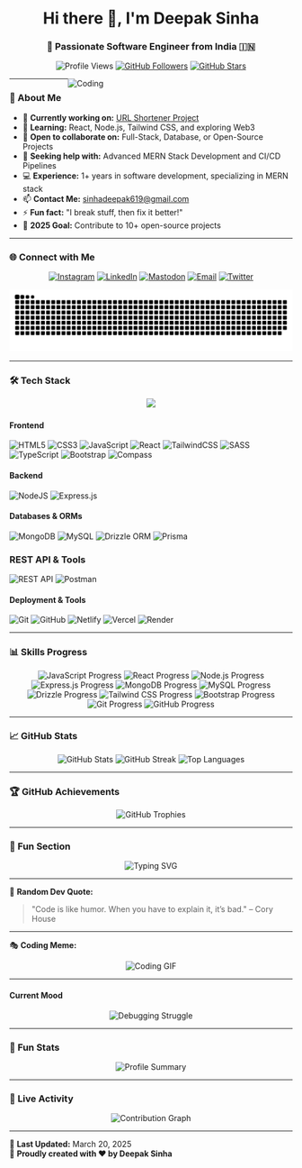 <!-- Heading -->
<h1 align="center">Hi there 👋, I'm Deepak Sinha</h1>
<h3 align="center">🚀 Passionate Software Engineer from India 🇮🇳</h3>

<p align="center">
  <img src="https://komarev.com/ghpvc/?username=deepak619s&label=Profile%20views&color=0e75b6&style=flat" alt="Profile Views" />
  <a href="https://github.com/deepak619s"><img src="https://img.shields.io/github/followers/deepak619s?label=Follow&style=social" alt="GitHub Followers" /></a>
  <a href="https://github.com/deepak619s?tab=stars"><img src="https://img.shields.io/github/stars/deepak619s?label=Stars&style=social" alt="GitHub Stars" /></a>
</p>

<img align="right" alt="Coding" width="400" src="https://cdn.dribbble.com/users/1162077/screenshots/3848914/media/320984a9ca58b3c73274c9259ecf6de8.gif">

---

### 🌟 About Me
- 🔭 **Currently working on:** [URL Shortener Project](https://github.com/deepak619s/express-drizzle-authentication-url-shortener-registration-login-page)
- 🌱 **Learning:** React, Node.js, Tailwind CSS, and exploring Web3
- 👯 **Open to collaborate on:** Full-Stack, Database, or Open-Source Projects
- 🤝 **Seeking help with:** Advanced MERN Stack Development and CI/CD Pipelines
- 💻 **Experience:** 1+ years in software development, specializing in MERN stack
- 📫 **Contact Me:** sinhadeepak619@gmail.com
- ⚡ **Fun fact:** "I break stuff, then fix it better!"
- 🎯 **2025 Goal:** Contribute to 10+ open-source projects

---

### 🌐 Connect with Me
<p align="center">
  <a href="https://instagram.com/sinhadeepak619"><img src="https://img.shields.io/badge/Instagram-%23E4405F.svg?logo=Instagram&logoColor=white" alt="Instagram"></a>
  <a href="www.linkedin.com/in/deepak-sinha-"><img src="https://img.shields.io/badge/LinkedIn-%230077B5.svg?logo=linkedin&logoColor=white" alt="LinkedIn"></a>
  <a href="https://mastodon.social/@Deepak Sinha"><img src="https://img.shields.io/badge/-MASTODON-%232B90D9?logo=mastodon&logoColor=white" alt="Mastodon"></a>
  <a href="mailto:sinhadeepak619@gmail.com"><img src="https://img.shields.io/badge/Email-D14836?logo=gmail&logoColor=white" alt="Email"></a>
  <a href="https://twitter.com/deepak619s"><img src="https://img.shields.io/badge/Twitter-1DA1F2?logo=twitter&logoColor=white" alt="Twitter"></a>
</p>

<!-- Animated Snake Contribution -->
<div align="center">
  <img src="https://github.com/Platane/snk/raw/output/github-contribution-grid-snake.svg" alt="Snake Animation" />
</div>

---

### 🛠️ Tech Stack
<p align="center">
  <img src="https://skillicons.dev/icons?i=html,css,js,ts,react,nodejs,express,nestjs,mongodb,mysql,prisma,tailwind,bootstrap,sass,git,github,postman,vercel,netlify,vite,redux" />
</p>

#### Frontend
![HTML5](https://img.shields.io/badge/html5-%23E34F26.svg?style=for-the-badge&logo=html5&logoColor=white) ![CSS3](https://img.shields.io/badge/css3-%231572B6.svg?style=for-the-badge&logo=css3&logoColor=white) ![JavaScript](https://img.shields.io/badge/javascript-%23323330.svg?style=for-the-badge&logo=javascript&logoColor=%23F7DF1E) ![React](https://img.shields.io/badge/react-%2320232a.svg?style=for-the-badge&logo=react&logoColor=%2361DAFB) ![TailwindCSS](https://img.shields.io/badge/tailwindcss-%2338B2AC.svg?style=for-the-badge&logo=tailwind-css&logoColor=white) ![SASS](https://img.shields.io/badge/SASS-hotpink.svg?style=for-the-badge&logo=SASS&logoColor=white) ![TypeScript](https://img.shields.io/badge/typescript-%23007ACC.svg?style=for-the-badge&logo=typescript&logoColor=white) ![Bootstrap](https://img.shields.io/badge/bootstrap-%23563D7C.svg?style=for-the-badge&logo=bootstrap&logoColor=white) ![Compass](https://img.shields.io/badge/Compass-%23F50057.svg?style=for-the-badge&logo=compass&logoColor=white) 

#### Backend
![NodeJS](https://img.shields.io/badge/node.js-6DA55F?style=for-the-badge&logo=node.js&logoColor=white) ![Express.js](https://img.shields.io/badge/express.js-%23404d59.svg?style=for-the-badge&logo=express&logoColor=%2361DAFB)

#### Databases & ORMs
![MongoDB](https://img.shields.io/badge/MongoDB-%234ea94b.svg?style=for-the-badge&logo=mongodb&logoColor=white) ![MySQL](https://img.shields.io/badge/mysql-4479A1.svg?style=for-the-badge&logo=mysql&logoColor=white) ![Drizzle ORM](https://img.shields.io/badge/Drizzle-3B82F6?style=for-the-badge&logoColor=white) ![Prisma](https://img.shields.io/badge/Prisma-3982CE?style=for-the-badge&logo=Prisma&logoColor=white)

### REST API & Tools
![REST API](https://img.shields.io/badge/REST-API-%2300D09C.svg?style=for-the-badge&logo=rest&logoColor=white) ![Postman](https://img.shields.io/badge/Postman-FF6C37?style=for-the-badge&logo=postman&logoColor=white)

#### Deployment & Tools 
![Git](https://img.shields.io/badge/git-%23F05033.svg?style=for-the-badge&logo=git&logoColor=white) ![GitHub](https://img.shields.io/badge/github-%23121011.svg?style=for-the-badge&logo=github&logoColor=white) ![Netlify](https://img.shields.io/badge/Netlify-00C7B7?style=for-the-badge&logo=netlify&logoColor=white) ![Vercel](https://img.shields.io/badge/Vercel-000000?style=for-the-badge&logo=vercel&logoColor=white) ![Render](https://img.shields.io/badge/Render-46E3B7?style=for-the-badge&logo=render&logoColor=white)  

---

### 📊 Skills Progress
<p align="center">
  <img src="https://img.shields.io/badge/JavaScript-90%25-%23F7DF1E?logo=javascript&style=for-the-badge" alt="JavaScript Progress" />
  <img src="https://img.shields.io/badge/React-85%25-%2361DAFB?logo=react&style=for-the-badge" alt="React Progress" />
  <img src="https://img.shields.io/badge/Node.js-75%25-%233C873A?logo=node.js&style=for-the-badge" alt="Node.js Progress" />
  <img src="https://img.shields.io/badge/Express.js-75%25-%23000000?logo=express&style=for-the-badge" alt="Express.js Progress" />
  <img src="https://img.shields.io/badge/MongoDB-70%25-%234EA94B?logo=mongodb&style=for-the-badge" alt="MongoDB Progress" />
  <img src="https://img.shields.io/badge/MySQL-75%25-%234479A1?logo=mysql&style=for-the-badge" alt="MySQL Progress" />
  <img src="https://img.shields.io/badge/Drizzle-50%25-%232D3748?logo=drizzle&style=for-the-badge" alt="Drizzle Progress" />
  <img src="https://img.shields.io/badge/TailwindCSS-60%25-%2306B6D4?logo=tailwindcss&style=for-the-badge" alt="Tailwind CSS Progress" />
  <img src="https://img.shields.io/badge/Bootstrap-65%25-%237952B3?logo=bootstrap&style=for-the-badge" alt="Bootstrap Progress" />
  <img src="https://img.shields.io/badge/Git-80%25-%23F05033?logo=git&style=for-the-badge" alt="Git Progress" />
  <img src="https://img.shields.io/badge/GitHub-75%25-%23121011?logo=github&style=for-the-badge" alt="GitHub Progress" />
</p>

---

### 📈 GitHub Stats
<p align="center">
  <img src="https://github-readme-stats.vercel.app/api?username=deepak619s&show_icons=true&theme=dracula" alt="GitHub Stats" />
  <img src="https://streak-stats.demolab.com/?user=deepak619s&theme=dracula" alt="GitHub Streak" />
  <img src="https://github-readme-stats.vercel.app/api/top-langs/?username=deepak619s&layout=compact&theme=dracula" alt="Top Languages" />
</p>

---

### 🏆 GitHub Achievements
<p align="center">
  <img src="https://github-profile-trophy.vercel.app/?username=deepak619s&theme=dracula&margin-w=15" alt="GitHub Trophies" />
</p>

---

### 🎨 Fun Section
<p align="center">
  <img src="https://readme-typing-svg.herokuapp.com?font=Fira+Code&size=20&duration=4000&pause=1000&color=00C4CC&center=true&vCenter=true&width=435&lines=Code+is+poetry;Turning+ideas+into+reality;Building+the+future" alt="Typing SVG" />
</p>

---

📜 **Random Dev Quote:**  
> "Code is like humor. When you have to explain it, it’s bad." – Cory House

---

🎭 **Coding Meme:**  
<p align="center">
  <img src="https://media.giphy.com/media/LmNwrBhejkK9EFP504/giphy.gif" width="300" alt="Coding GIF">
</p>

---

#### Current Mood
<p align="center">
  <img src="https://media.giphy.com/media/l0HlRnAWXxn0MhKLK/giphy.gif" alt="Debugging Struggle" width="250" />
</p>

---

### 🌟 Fun Stats
<p align="center">
  <img src="https://github-profile-summary-cards.vercel.app/api/cards/profile-details?username=deepak619s&theme=dracula" alt="Profile Summary" />
</p>

---

### 📡 Live Activity
<p align="center">
  <img src="https://github-readme-activity-graph.vercel.app/graph?username=deepak619s&theme=dracula" alt="Contribution Graph" />
</p>

---

📅 **Last Updated:** March 20, 2025  
🚀 **Proudly created with ❤️ by Deepak Sinha**
